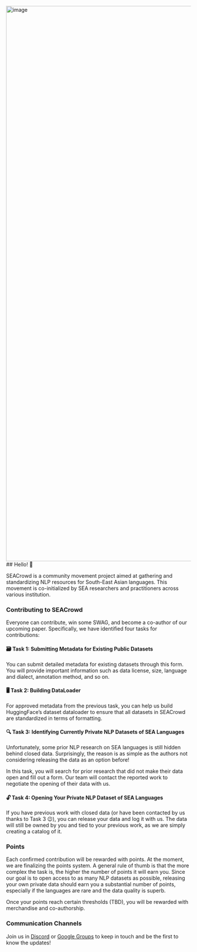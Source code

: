 <img width="1512" alt="image" src="https://github.com/SEACrowd/.github/assets/25114282/c91871c9-3656-44da-aa49-8f0308ac3072">## Hello! 👋

SEACrowd is a community movement project aimed at gathering and standardizing NLP resources for South-East Asian languages. 
This movement is co-initialized by SEA researchers and practitioners across various institution.


### Contributing to SEACrowd

Everyone can contribute, win some SWAG, and become a co-author of our upcoming paper.
Specifically, we have identified four tasks for contributions:

#### 🗃️ Task 1: Submitting Metadata for Existing Public Datasets

You can submit detailed metadata for existing datasets through this form. You will provide important information such as data license, size, language and dialect, annotation method, and so on.

#### 🖥️ Task 2: Building DataLoader

For approved metadata from the previous task, you can help us build HuggingFace’s dataset dataloader to ensure that all datasets in SEACrowd are standardized in terms of formatting.

#### 🔍 Task 3: Identifying Currently Private NLP Datasets of SEA Languages

Unfortunately, some prior NLP research on SEA languages is still hidden behind closed data. Surprisingly, the reason is as simple as the authors not considering releasing the data as an option before!

In this task, you will search for prior research that did not make their data open and fill out a form. Our team will contact the reported work to negotiate the opening of their data with us.

#### 🔓 Task 4: Opening Your Private NLP Dataset of SEA Languages

If you have previous work with closed data (or have been contacted by us thanks to Task 3 😉), you can release your data and log it with us. The data will still be owned by you and tied to your previous work, as we are simply creating a catalog of it.

### Points

Each confirmed contribution will be rewarded with points. At the moment, we are finalizing the points system. A general rule of thumb is that the more complex the task is, the higher the number of points it will earn you. Since our goal is to open access to as many NLP datasets as possible, releasing your own private data should earn you a substantial number of points, especially if the languages are rare and the data quality is superb.

Once your points reach certain thresholds (TBD), you will be rewarded with merchandise and co-authorship.

### Communication Channels

Join us in [Discord](https://discord.gg/XXRHFuvkTA) or [Google Groups](https://groups.google.com/u/0/g/seacrowd) to keep in touch and be the first to know the updates!
